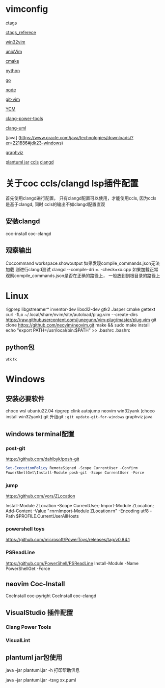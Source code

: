 ﻿




# vimconfig
[ctags](https://github.com/universal-ctags/ctags)

[ctags_referece](https://docs.ctags.io/en/latest/man/ctags.1.html)

[win32vim](https://www.vim.org/download.php)

[unixVim](https://www.vim.org/git.php)

[cmake](https://cmake.org/download/)

[python]()

[go](https://go.dev/dl/)

[node](https://nodejs.org/en/download/)

[git-vim](https://github.com/vim/vim.git)

[YCM](https://github.com/ycm-core/YouCompleteMe)

[clang-power-tools](https://www.clangpowertools.com/)

[clang-uml](https://github.com/bkryza/clang-uml)

[java] (https://www.oracle.com/java/technologies/downloads/?er=221886#jdk23-windows)

[graphviz](https://graphviz.org/download/)

[plantuml jar](https://sourceforge.net/projects/plantuml.mirror/files/v1.2024.6/plantuml-1.2024.6.jar/download)
[ccls]()
[clangd]()


# 关于coc ccls/clangd lsp插件配置

首先使用clangd进行配置， 只有clangd配置可以使用，才能使用ccls, 因为ccls是基于clangd, 同时 ccls的输出不如clangd配置直观 

## 安装clangd
coc-install coc-clangd

## 观察输出
Coccommand workspace.showoutput
如果发现compile_commands.json无法加载
则进行clangd测试
clangd --compile-dri =. -check=xx.cpp
如果加载正常
观察compile_commands.json是否在正确的路径上， 一般放到到根目录的路径上


# Linux

rigprep
libgstreamer*
inventor-dev
libsdl2-dev
gtk2
Jasper
cmake
gettext
curl -fLo ~/.local/share/nvim/site/autoload/plug.vim --create-dirs   https://raw.githubusercontent.com/junegunn/vim-plug/master/plug.vim
git clone https://github.com/neovim/neovim.git
make && sudo make install 
echo "export PATH=/usr/local/bin:$PATH" >> .bashrc
.bashrc


## python包
vtk
tk


# Windows

## 安装必要软件

choco
wsl 
ubuntu22.04
ripgrep
clink
autojump
neovim
win32yank (choco install win32yank)
git 升级git : `git update-git-for-windows`
graphviz 
java


## windows terminal配置

### post-git
https://github.com/dahlbyk/posh-git

```powershell
Set-ExecutionPolicy RemoteSigned -Scope CurrentUser -Confirm
PowerShellGet\Install-Module posh-git -Scope CurrentUser -Force
```

### jump

https://github.com/vors/ZLocation

Install-Module ZLocation -Scope CurrentUser; Import-Module ZLocation; Add-Content -Value "`r`n`r`nImport-Module ZLocation`r`n" -Encoding utf8 -Path $PROFILE.CurrentUserAllHosts

### powershell toys
https://github.com/microsoft/PowerToys/releases/tag/v0.84.1

### PSReadLine
https://github.com/PowerShell/PSReadLine
Install-Module -Name PowerShellGet -Force
## neovim Coc-Install

CocInstall coc-pyright
CocInstall coc-clangd



## VisualStudio 插件配置

### Clang Power Tools
### VisualLint

## plantuml jar包使用

java -jar plantuml.jar -h 
打印帮助信息

java -jar plantuml.jar -tsvg xx.puml









